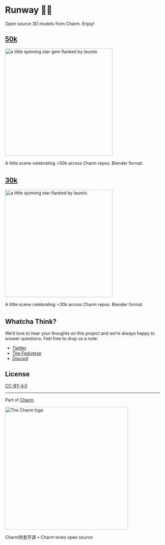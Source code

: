 # Runway 🧔🏻

Open source 3D models from Charm. Enjoy!

## [50k](./50k)

<a href="./50k"><img src="https://user-images.githubusercontent.com/25087/186230844-a6b865ff-2682-49e4-b960-6e5543a12a63.gif" width="350" alt="a little spinning star gem flanked by laurels"></a>

A little scene celebrating ⭐50k across Charm repos. Blender format.

## [30k](./30k)

<a href="./30k"><img src="https://stuff.charm.sh/runway/30k.gif" width="350" alt="a little spinning star flanked by laurels"></a>

A little scene celebrating ⭐30k across Charm repos. Blender format.

## Whatcha Think?

We’d love to hear your thoughts on this project and we’re always happy to answer questions. Feel free to drop us a note:

* [Twitter](https://twitter.com/charmcli)
* [The Fediverse](https://mastodon.social/@charmcli)
* [Discord](https://charm.sh/chat)

## License

[CC-BY-4.0](https://github.com/charmbracelet/runway/raw/main/LICENSE)

***

Part of [Charm](https://charm.sh).

<a href="https://charm.sh/"><img alt="The Charm logo" src="https://stuff.charm.sh/charm-badge.jpg" width="400"></a>

Charm热爱开源 • Charm loves open source

